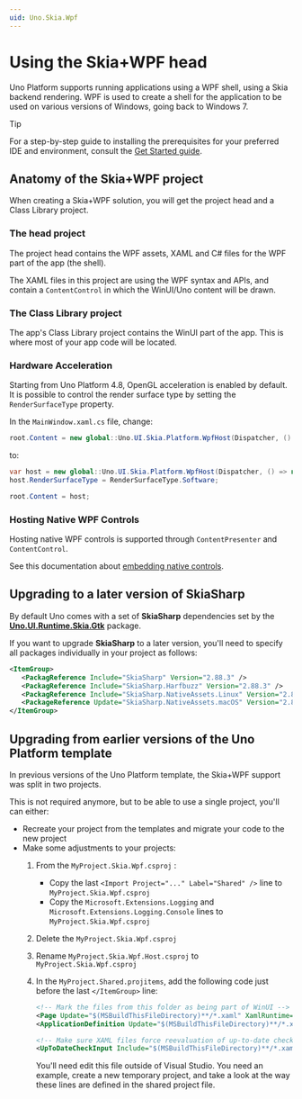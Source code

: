 ```yaml
---
uid: Uno.Skia.Wpf
---
```


# Using the Skia+WPF head

Uno Platform supports running applications using a WPF shell, using a Skia backend rendering. WPF is used to create a shell for the application to be used on various versions of Windows, going back to Windows 7.

> [!Tip]
> For a step-by-step guide to installing the prerequisites for your preferred IDE and environment, consult the [Get Started guide](../get-started.md).

## Anatomy of the Skia+WPF project

When creating a Skia+WPF solution, you will get the project head and a Class Library project.

### The head project

The project head contains the WPF assets, XAML and C# files for the WPF part of the app (the shell).

The XAML files in this project are using the WPF syntax and APIs, and contain a `ContentControl` in which the WinUI/Uno content will be drawn.

### The Class Library project

The app's Class Library project contains the WinUI part of the app. This is where most of your app code will be located.

### Hardware Acceleration

Starting from Uno Platform 4.8, OpenGL acceleration is enabled by default. It is possible to control the render surface type by setting the `RenderSurfaceType` property.

In the `MainWindow.xaml.cs` file, change:

```csharp
root.Content = new global::Uno.UI.Skia.Platform.WpfHost(Dispatcher, () => new MyApp.AppHead());
```

to:

```csharp
var host = new global::Uno.UI.Skia.Platform.WpfHost(Dispatcher, () => new MyApp.AppHead());
host.RenderSurfaceType = RenderSurfaceType.Software;

root.Content = host;
```

### Hosting Native WPF Controls

Hosting native WPF controls is supported through `ContentPresenter` and `ContentControl`.

See this documentation about [embedding native controls](using-skia-embed-native-controls.md).

## Upgrading to a later version of SkiaSharp

By default Uno comes with a set of **SkiaSharp** dependencies set by the **[Uno.UI.Runtime.Skia.Gtk](https://nuget.info/packages/Uno.UI.Runtime.Skia.Gtk)** package.

If you want to upgrade **SkiaSharp** to a later version, you'll need to specify all packages individually in your project as follows:

```xml
<ItemGroup>
   <PackagReference Include="SkiaSharp" Version="2.88.3" /> 
   <PackagReference Include="SkiaSharp.Harfbuzz" Version="2.88.3" /> 
   <PackagReference Include="SkiaSharp.NativeAssets.Linux" Version="2.88.3" /> 
   <PackageReference Update="SkiaSharp.NativeAssets.macOS" Version="2.88.3" />
</ItemGroup>
```

## Upgrading from earlier versions of the Uno Platform template

In previous versions of the Uno Platform template, the Skia+WPF support was split in two projects.

This is not required anymore, but to be able to use a single project, you'll can either:

- Recreate your project from the templates and migrate your code to the new project
- Make some adjustments to your projects:
    1. From the `MyProject.Skia.Wpf.csproj` :
        - Copy the last `<Import Project="..." Label="Shared" />` line to `MyProject.Skia.Wpf.csproj`
        - Copy the `Microsoft.Extensions.Logging` and `Microsoft.Extensions.Logging.Console` lines to `MyProject.Skia.Wpf.csproj`
    1. Delete the `MyProject.Skia.Wpf.csproj`
    1. Rename `MyProject.Skia.Wpf.Host.csproj` to `MyProject.Skia.Wpf.csproj`
    1. In the `MyProject.Shared.projitems`, add the following code just before the last `</ItemGroup>` line:

        ```xml
        <!-- Mark the files from this folder as being part of WinUI -->
		<Page Update="$(MSBuildThisFileDirectory)**/*.xaml" XamlRuntime="WinUI" />
		<ApplicationDefinition Update="$(MSBuildThisFileDirectory)**/*.xaml" XamlRuntime="WinUI" />

		<!-- Make sure XAML files force reevaluation of up-to-date checks -->
		<UpToDateCheckInput Include="$(MSBuildThisFileDirectory)**/*.xaml" />
        ```

        You'll need edit this file outside of Visual Studio. You need an example, create a new temporary project, and take a look at the way these lines are defined in the shared project file.

